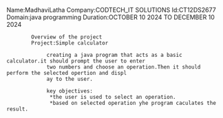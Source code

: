 Name:MadhaviLatha
Company:CODTECH_IT SOLUTIONS
Id:CT12DS2677
Domain:java programming
Duration:OCTOBER 10 2024 TO DECEMBER 10 2024

            Overview of the project 
            Project:Simple calculator

                 creating a java program that acts as a basic calculator.it should prompt the user to enter 
                 two numbers and choose an operation.Then it should perform the selected opertion and displ
                 ay to the user.

                 key objectives:
                  *the user is used to select an operation.
                  *based on selected operation yhe program caculates the result.
